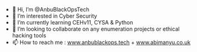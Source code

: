 - 👋 Hi, I’m @AnbuBlackOpsTech
- 👀 I’m interested in Cyber Security
- 🌱 I’m currently learning CEHv11, CYSA & Python
- 💞️ I’m looking to collaborate on any enumeration projects or ethical hacking tools
- 📫 How to reach me : www.anbublackops.tech + www.abimanyu.co.uk

<!---
AnbuBlackOpsTech/AnbuBlackOpsTech is a ✨ special ✨ repository because its `README.md` (this file) appears on your GitHub profile.
You can click the Preview link to take a look at your changes.
--->
